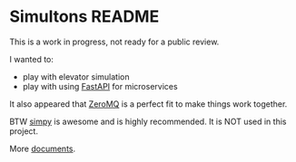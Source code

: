 # Simultons README

This is a work in progress, not ready for a public review.

I wanted to:

* play with elevator simulation
* play with using [FastAPI](https://fastapi.tiangolo.com/) for microservices

It also appeared that [ZeroMQ](https://zeromq.org/) is a perfect fit to make
things work together.

BTW [simpy](https://simpy.readthedocs.io/en/latest/) is awesome and is highly
recommended.  It is NOT used in this project.

More [documents](./docs/).
